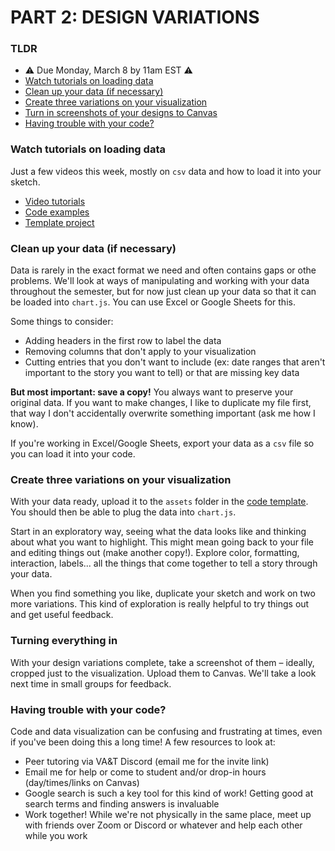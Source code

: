 # PART 2: DESIGN VARIATIONS

### TLDR  
* ⚠️ Due Monday, March 8 by 11am EST ⚠️   
* [Watch tutorials on loading data](#watch-tutorials-on-loading-data)  
* [Clean up your data (if necessary)](#clean-up-your-data-if-necessary)  
* [Create three variations on your visualization](#create-three-variations-on-your-visualization)  
* [Turn in screenshots of your designs to Canvas](#turning-everything-in)  
* [Having trouble with your code?](#having-trouble-with-your-code)  


### Watch tutorials on loading data  
Just a few videos this week, mostly on `csv` data and how to load it into your sketch.

* [Video tutorials]()  
* [Code examples]()  
* [Template project]()  


### Clean up your data (if necessary)  
Data is rarely in the exact format we need and often contains gaps or othe problems. We'll look at ways of manipulating and working with your data throughout the semester, but for now just clean up your data so that it can be loaded into `chart.js`. You can use Excel or Google Sheets for this.

Some things to consider:  
* Adding headers in the first row to label the data  
* Removing columns that don't apply to your visualization  
* Cutting entries that you don't want to include (ex: date ranges that aren't important to the story you want to tell) or that are missing key data  

**But most important: save a copy!** You always want to preserve your original data. If you want to make changes, I like to duplicate my file first, that way I don't accidentally overwrite something important (ask me how I know).

If you're working in Excel/Google Sheets, export your data as a `csv` file so you can load it into your code.


### Create three variations on your visualization  
With your data ready, upload it to the `assets` folder in the [code template](). You should then be able to plug the data into `chart.js`.

Start in an exploratory way, seeing what the data looks like and thinking about what you want to highlight. This might mean going back to your file and editing things out (make another copy!). Explore color, formatting, interaction, labels... all the things that come together to tell a story through your data.

When you find something you like, duplicate your sketch and work on two more variations. This kind of exploration is really helpful to try things out and get useful feedback.


### Turning everything in  
With your design variations complete, take a screenshot of them – ideally, cropped just to the visualization. Upload them to Canvas. We'll take a look next time in small groups for feedback.


### Having trouble with your code?  
Code and data visualization can be confusing and frustrating at times, even if you've been doing this a long time! A few resources to look at:  

* Peer tutoring via VA&T Discord (email me for the invite link)  
* Email me for help or come to student and/or drop-in hours (day/times/links on Canvas)  
* Google search is such a key tool for this kind of work! Getting good at search terms and finding answers is invaluable  
* Work together! While we're not physically in the same place, meet up with friends over Zoom or Discord or whatever and help each other while you work  

